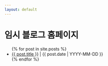 ```yaml
---
layout: default
---
```


# 임시 블로그 홈페이지

<ul>
  {% for post in site.posts %}
    <li>
      <a href="{{ post.url }}">{{ post.title }}</a> | {{ post.date | YYYY-MM-DD }}
    </li>
  {% endfor %}
</ul>